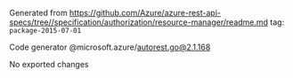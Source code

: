 Generated from https://github.com/Azure/azure-rest-api-specs/tree//specification/authorization/resource-manager/readme.md tag: `package-2015-07-01`

Code generator @microsoft.azure/autorest.go@2.1.168

No exported changes